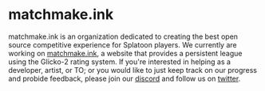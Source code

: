 # matchmake.ink
matchmake.ink is an organization dedicated to creating the best open source competitive experience for Splatoon players. We currently are working on [matchmake.ink](https://matchmake.ink), a website that provides a persistent league using the Glicko-2 rating system. If you're interested in helping as a developer, artist, or TO; or you would like to just keep track on our progress and probide feedback, please join our [discord](https://discord.gg/MtnRydHhAt) and follow us on [twitter](https://twitter.com/splat_matchmake).
